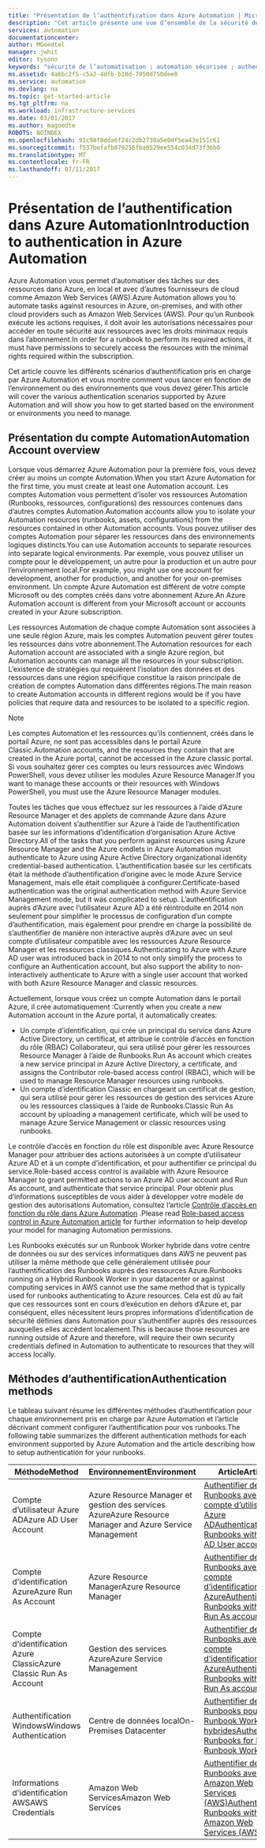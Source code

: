 ```yaml
---
title: "Présentation de l’authentification dans Azure Automation | Microsoft Docs"
description: "Cet article présente une vue d’ensemble de la sécurité de l’automatisation et des différentes méthodes d’authentification disponibles pour les comptes Automation dans Azure Automation."
services: automation
documentationcenter: 
author: MGoedtel
manager: jwhit
editor: tysonn
keywords: "sécurité de l’automatisation ; automation sécurisée ; authentification d’automatisation"
ms.assetid: 4a6bc2f5-c5a2-4dfb-b10d-7950d750dee8
ms.service: automation
ms.devlang: na
ms.topic: get-started-article
ms.tgt_pltfrm: na
ms.workload: infrastructure-services
ms.date: 03/01/2017
ms.author: magoedte
ROBOTS: NOINDEX
ms.openlocfilehash: 91c98f8dda6f24c2db2730a5e0df5ea43e151c61
ms.sourcegitcommit: f537befafb079256fba0529ee554c034d73f36b0
ms.translationtype: MT
ms.contentlocale: fr-FR
ms.lasthandoff: 07/11/2017
---
```

# <a name="introduction-to-authentication-in-azure-automation"></a><span data-ttu-id="69a06-104">Présentation de l’authentification dans Azure Automation</span><span class="sxs-lookup"><span data-stu-id="69a06-104">Introduction to authentication in Azure Automation</span></span>  
<span data-ttu-id="69a06-105">Azure Automation vous permet d’automatiser des tâches sur des ressources dans Azure, en local et avec d’autres fournisseurs de cloud comme Amazon Web Services (AWS).</span><span class="sxs-lookup"><span data-stu-id="69a06-105">Azure Automation allows you to automate tasks against resources in Azure, on-premises, and with other cloud providers such as Amazon Web Services (AWS).</span></span>  <span data-ttu-id="69a06-106">Pour qu’un Runbook exécute les actions requises, il doit avoir les autorisations nécessaires pour accéder en toute sécurité aux ressources avec les droits minimaux requis dans l’abonnement.</span><span class="sxs-lookup"><span data-stu-id="69a06-106">In order for a runbook to perform its required actions, it must have permissions to securely access the resources with the minimal rights required within the subscription.</span></span>

<span data-ttu-id="69a06-107">Cet article couvre les différents scénarios d’authentification pris en charge par Azure Automation et vous montre comment vous lancer en fonction de l’environnement ou des environnements que vous devez gérer.</span><span class="sxs-lookup"><span data-stu-id="69a06-107">This article will cover the various authentication scenarios supported by Azure Automation and will show you how to get started based on the environment or environments you need to manage.</span></span>  

## <a name="automation-account-overview"></a><span data-ttu-id="69a06-108">Présentation du compte Automation</span><span class="sxs-lookup"><span data-stu-id="69a06-108">Automation Account overview</span></span>
<span data-ttu-id="69a06-109">Lorsque vous démarrez Azure Automation pour la première fois, vous devez créer au moins un compte Automation.</span><span class="sxs-lookup"><span data-stu-id="69a06-109">When you start Azure Automation for the first time, you must create at least one Automation account.</span></span> <span data-ttu-id="69a06-110">Les comptes Automation vous permettent d’isoler vos ressources Automation (Runbooks, ressources, configurations) des ressources contenues dans d’autres comptes Automation.</span><span class="sxs-lookup"><span data-stu-id="69a06-110">Automation accounts allow you to isolate your Automation resources (runbooks, assets, configurations) from the resources contained in other Automation accounts.</span></span> <span data-ttu-id="69a06-111">Vous pouvez utiliser des comptes Automation pour séparer les ressources dans des environnements logiques distincts.</span><span class="sxs-lookup"><span data-stu-id="69a06-111">You can use Automation accounts to separate resources into separate logical environments.</span></span> <span data-ttu-id="69a06-112">Par exemple, vous pouvez utiliser un compte pour le développement, un autre pour la production et un autre pour l’environnement local.</span><span class="sxs-lookup"><span data-stu-id="69a06-112">For example, you might use one account for development, another for production, and another for your on-premises environment.</span></span>  <span data-ttu-id="69a06-113">Un compte Azure Automation est différent de votre compte Microsoft ou des comptes créés dans votre abonnement Azure.</span><span class="sxs-lookup"><span data-stu-id="69a06-113">An Azure Automation account is different from your Microsoft account or accounts created in your Azure subscription.</span></span>

<span data-ttu-id="69a06-114">Les ressources Automation de chaque compte Automation sont associées à une seule région Azure, mais les comptes Automation peuvent gérer toutes les ressources dans votre abonnement.</span><span class="sxs-lookup"><span data-stu-id="69a06-114">The Automation resources for each Automation account are associated with a single Azure region, but Automation accounts can manage all the resources in your subscription.</span></span> <span data-ttu-id="69a06-115">L’existence de stratégies qui requièrent l’isolation des données et des ressources dans une région spécifique constitue la raison principale de création de comptes Automation dans différentes régions.</span><span class="sxs-lookup"><span data-stu-id="69a06-115">The main reason to create Automation accounts in different regions would be if you have policies that require data and resources to be isolated to a specific region.</span></span>

> [!NOTE]
> <span data-ttu-id="69a06-116">Les comptes Automation et les ressources qu’ils contiennent, créés dans le portail Azure, ne sont pas accessibles dans le portail Azure Classic.</span><span class="sxs-lookup"><span data-stu-id="69a06-116">Automation accounts, and the resources they contain that are created in the Azure portal, cannot be accessed in the Azure classic portal.</span></span> <span data-ttu-id="69a06-117">Si vous souhaitez gérer ces comptes ou leurs ressources avec Windows PowerShell, vous devez utiliser les modules Azure Resource Manager.</span><span class="sxs-lookup"><span data-stu-id="69a06-117">If you want to manage these accounts or their resources with Windows PowerShell, you must use the Azure Resource Manager modules.</span></span>
>

<span data-ttu-id="69a06-118">Toutes les tâches que vous effectuez sur les ressources à l’aide d’Azure Resource Manager et des applets de commande Azure dans Azure Automation doivent s’authentifier sur Azure à l’aide de l’authentification basée sur les informations d’identification d’organisation Azure Active Directory.</span><span class="sxs-lookup"><span data-stu-id="69a06-118">All of the tasks that you perform against resources using Azure Resource Manager and the Azure cmdlets in Azure Automation must authenticate to Azure using Azure Active Directory organizational identity credential-based authentication.</span></span>  <span data-ttu-id="69a06-119">L’authentification basée sur les certificats était la méthode d’authentification d’origine avec le mode Azure Service Management, mais elle était compliquée à configurer.</span><span class="sxs-lookup"><span data-stu-id="69a06-119">Certificate-based  authentication was the original authentication method with Azure Service Management mode, but it was complicated to setup.</span></span>  <span data-ttu-id="69a06-120">L’authentification auprès d’Azure avec l’utilisateur Azure AD a été réintroduite en 2014 non seulement pour simplifier le processus de configuration d’un compte d’authentification, mais également pour prendre en charge la possibilité de s’authentifier de manière non interactive auprès d’Azure avec un seul compte d’utilisateur compatible avec les ressources Azure Resource Manager et les ressources classiques.</span><span class="sxs-lookup"><span data-stu-id="69a06-120">Authenticating to Azure with Azure AD user was introduced back in 2014 to not only simplify the process to configure an Authentication account, but also support the ability to non-interactively authenticate to Azure with a single user account that worked with both Azure Resource Manager and classic resources.</span></span>   

<span data-ttu-id="69a06-121">Actuellement, lorsque vous créez un compte Automation dans le portail Azure, il crée automatiquement :</span><span class="sxs-lookup"><span data-stu-id="69a06-121">Currently when you create a new Automation account in the Azure portal, it automatically creates:</span></span>

* <span data-ttu-id="69a06-122">Un compte d’identification, qui crée un principal du service dans Azure Active Directory, un certificat, et attribue le contrôle d’accès en fonction du rôle (RBAC) Collaborateur, qui sera utilisé pour gérer les ressources Resource Manager à l’aide de Runbooks.</span><span class="sxs-lookup"><span data-stu-id="69a06-122">Run As account which creates a new service principal in Azure Active Directory, a certificate, and assigns the Contributor role-based access control (RBAC), which will be used to manage Resource Manager resources using runbooks.</span></span>
* <span data-ttu-id="69a06-123">Un compte d’identification Classic en chargeant un certificat de gestion, qui sera utilisé pour gérer les ressources de gestion des services Azure ou les ressources classiques à l’aide de Runbooks.</span><span class="sxs-lookup"><span data-stu-id="69a06-123">Classic Run As account by uploading a management certificate, which will be used to manage Azure Service Management or classic resources using runbooks.</span></span>  

<span data-ttu-id="69a06-124">Le contrôle d’accès en fonction du rôle est disponible avec Azure Resource Manager pour attribuer des actions autorisées à un compte d’utilisateur Azure AD et à un compte d’identification, et pour authentifier ce principal du service.</span><span class="sxs-lookup"><span data-stu-id="69a06-124">Role-based access control is available with Azure Resource Manager to grant permitted actions to an Azure AD user account and Run As account, and authenticate that service principal.</span></span>  <span data-ttu-id="69a06-125">Pour obtenir plus d’informations susceptibles de vous aider à développer votre modèle de gestion des autorisations Automation, consultez l’article [Contrôle d’accès en fonction du rôle dans Azure Automation](automation-role-based-access-control.md) .</span><span class="sxs-lookup"><span data-stu-id="69a06-125">Please read [Role-based access control in Azure Automation article](automation-role-based-access-control.md) for further information to help develop your model for managing Automation permissions.</span></span>  

<span data-ttu-id="69a06-126">Les Runbooks exécutés sur un Runbook Worker hybride dans votre centre de données ou sur des services informatiques dans AWS ne peuvent pas utiliser la même méthode que celle généralement utilisée pour l’authentification des Runbooks auprès des ressources Azure.</span><span class="sxs-lookup"><span data-stu-id="69a06-126">Runbooks running on a Hybrid Runbook Worker in your datacenter or against computing services in AWS cannot use the same method that is typically used for runbooks authenticating to Azure resources.</span></span>  <span data-ttu-id="69a06-127">Cela est dû au fait que ces ressources sont en cours d’exécution en dehors d’Azure et, par conséquent, elles nécessitent leurs propres informations d’identification de sécurité définies dans Automation pour s’authentifier auprès des ressources auxquelles elles accèdent localement.</span><span class="sxs-lookup"><span data-stu-id="69a06-127">This is because those resources are running outside of Azure and therefore, will require their own security credentials defined in Automation to authenticate to resources that they will access locally.</span></span>  

## <a name="authentication-methods"></a><span data-ttu-id="69a06-128">Méthodes d’authentification</span><span class="sxs-lookup"><span data-stu-id="69a06-128">Authentication methods</span></span>
<span data-ttu-id="69a06-129">Le tableau suivant résume les différentes méthodes d’authentification pour chaque environnement pris en charge par Azure Automation et l’article décrivant comment configurer l’authentification pour vos runbooks.</span><span class="sxs-lookup"><span data-stu-id="69a06-129">The following table summarizes the different authentication methods for each environment supported by Azure Automation and the article describing how to setup authentication for your runbooks.</span></span>

| <span data-ttu-id="69a06-130">Méthode</span><span class="sxs-lookup"><span data-stu-id="69a06-130">Method</span></span> | <span data-ttu-id="69a06-131">Environnement</span><span class="sxs-lookup"><span data-stu-id="69a06-131">Environment</span></span> | <span data-ttu-id="69a06-132">Article</span><span class="sxs-lookup"><span data-stu-id="69a06-132">Article</span></span> |
| --- | --- | --- |
| <span data-ttu-id="69a06-133">Compte d’utilisateur Azure AD</span><span class="sxs-lookup"><span data-stu-id="69a06-133">Azure AD User Account</span></span> |<span data-ttu-id="69a06-134">Azure Resource Manager et gestion des services Azure</span><span class="sxs-lookup"><span data-stu-id="69a06-134">Azure Resource Manager and Azure Service Management</span></span> |[<span data-ttu-id="69a06-135">Authentifier des Runbooks avec un compte d’utilisateur Azure AD</span><span class="sxs-lookup"><span data-stu-id="69a06-135">Authenticate Runbooks with Azure AD User account</span></span>](automation-create-aduser-account.md) |
| <span data-ttu-id="69a06-136">Compte d’identification Azure</span><span class="sxs-lookup"><span data-stu-id="69a06-136">Azure Run As Account</span></span> |<span data-ttu-id="69a06-137">Azure Resource Manager</span><span class="sxs-lookup"><span data-stu-id="69a06-137">Azure Resource Manager</span></span> |[<span data-ttu-id="69a06-138">Authentifier des Runbooks avec un compte d’identification Azure</span><span class="sxs-lookup"><span data-stu-id="69a06-138">Authenticate Runbooks with Azure Run As account</span></span>](automation-sec-configure-azure-runas-account.md) |
| <span data-ttu-id="69a06-139">Compte d’identification Azure Classic</span><span class="sxs-lookup"><span data-stu-id="69a06-139">Azure Classic Run As Account</span></span> |<span data-ttu-id="69a06-140">Gestion des services Azure</span><span class="sxs-lookup"><span data-stu-id="69a06-140">Azure Service Management</span></span> |[<span data-ttu-id="69a06-141">Authentifier des Runbooks avec un compte d’identification Azure</span><span class="sxs-lookup"><span data-stu-id="69a06-141">Authenticate Runbooks with Azure Run As account</span></span>](automation-sec-configure-azure-runas-account.md) |
| <span data-ttu-id="69a06-142">Authentification Windows</span><span class="sxs-lookup"><span data-stu-id="69a06-142">Windows Authentication</span></span> |<span data-ttu-id="69a06-143">Centre de données local</span><span class="sxs-lookup"><span data-stu-id="69a06-143">On-Premises Datacenter</span></span> |[<span data-ttu-id="69a06-144">Authentifier des Runbooks pour des Runbook Workers hybrides</span><span class="sxs-lookup"><span data-stu-id="69a06-144">Authenticate Runbooks for Hybrid Runbook Workers</span></span>](automation-hybrid-runbook-worker.md) |
| <span data-ttu-id="69a06-145">Informations d'identification AWS</span><span class="sxs-lookup"><span data-stu-id="69a06-145">AWS Credentials</span></span> |<span data-ttu-id="69a06-146">Amazon Web Services</span><span class="sxs-lookup"><span data-stu-id="69a06-146">Amazon Web Services</span></span> |[<span data-ttu-id="69a06-147">Authentifier des Runbooks avec Amazon Web Services (AWS)</span><span class="sxs-lookup"><span data-stu-id="69a06-147">Authenticate Runbooks with Amazon Web Services (AWS)</span></span>](automation-config-aws-account.md) |
